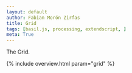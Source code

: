```yaml
---  
layout: default
author: Fabian Morón Zirfas
title: Grid
tags: [basil.js, processing, extendscript, ]
meta: True
---  
```


The Grid.  

{% include overview.html param="grid" %}